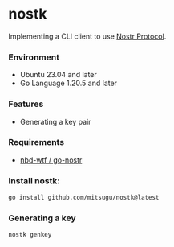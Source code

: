 nostk
========
Implementing a CLI client to use [Nostr Protocol](https://github.com/nostr-protocol/nostr).

### Environment
* Ubuntu 23.04 and later
* Go Language 1.20.5 and later

### Features
* Generating a key pair

### Requirements
* [nbd-wtf / go-nostr](https://github.com/nbd-wtf/go-nostr)

### Install nostk:
```bash
go install github.com/mitsugu/nostk@latest
```

### Generating a key
``` bash
nostk genkey
```

